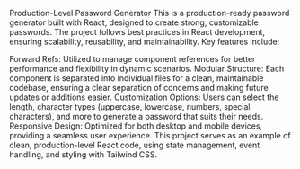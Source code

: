 Production-Level Password Generator
This is a production-ready password generator built with React, designed to create strong, customizable passwords. The project follows best practices in React development, ensuring scalability, reusability, and maintainability. Key features include:

Forward Refs: Utilized to manage component references for better performance and flexibility in dynamic scenarios.
Modular Structure: Each component is separated into individual files for a clean, maintainable codebase, ensuring a clear separation of concerns and making future updates or additions easier.
Customization Options: Users can select the length, character types (uppercase, lowercase, numbers, special characters), and more to generate a password that suits their needs.
Responsive Design: Optimized for both desktop and mobile devices, providing a seamless user experience.
This project serves as an example of clean, production-level React code, using state management, event handling, and styling with Tailwind CSS.
